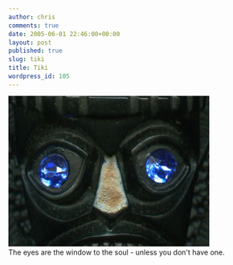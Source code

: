 ```yaml
---
author: chris
comments: true
date: 2005-06-01 22:46:00+00:00
layout: post
published: true
slug: tiki
title: Tiki
wordpress_id: 105
---
```


[![](/static/img/tiki_eyes.jpg)](/static/img/tiki_eyes.jpg)  
The eyes are the window to the soul - unless you don't have one.
